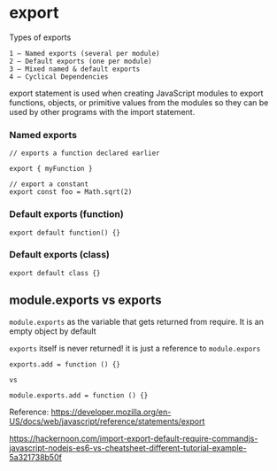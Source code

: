 # export

Types of exports

```
1 — Named exports (several per module) 
2 — Default exports (one per module)
3 — Mixed named & default exports 
4 — Cyclical Dependencies
```

export statement is used when creating JavaScript modules to export functions, objects, or primitive values from the modules so they can be used by other programs with the import statement.

### Named exports
```
// exports a function declared earlier

export { myFunction }
```

```
// export a constant
export const foo = Math.sqrt(2)
```

### Default exports (function)

```
export default function() {}
```

### Default exports (class)

```
export default class {}
```

## module.exports vs exports

`module.exports` as the variable that gets returned from require. It is an empty object by default

`exports` itself is never returned! it is just a reference to `module.expors`

```
exports.add = function () {}

vs

module.exports.add = function () {}
```

Reference: https://developer.mozilla.org/en-US/docs/web/javascript/reference/statements/export

https://hackernoon.com/import-export-default-require-commandjs-javascript-nodejs-es6-vs-cheatsheet-different-tutorial-example-5a321738b50f